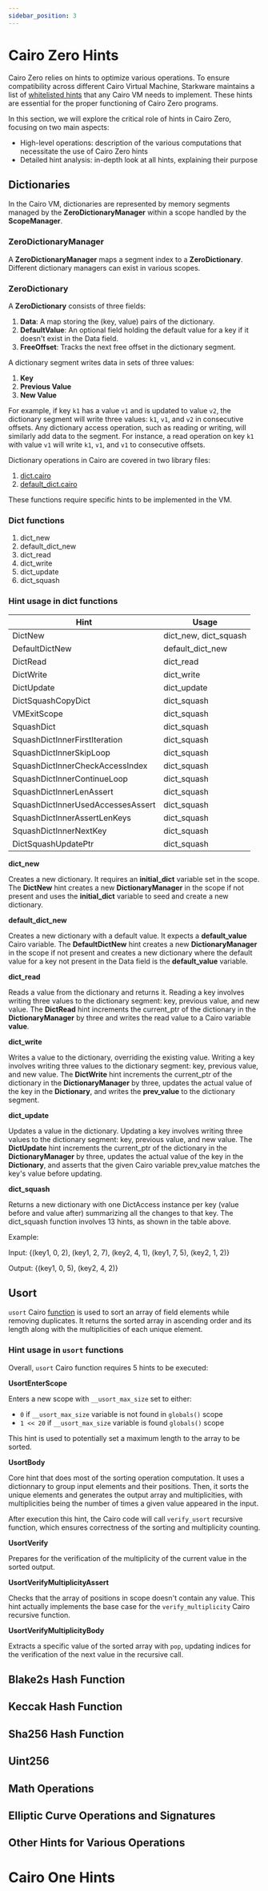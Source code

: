```yaml
---
sidebar_position: 3
---
```


# Cairo Zero Hints

Cairo Zero relies on hints to optimize various operations. To ensure compatibility across different Cairo Virtual Machine, Starkware maintains a list of [whitelisted hints](https://github.com/starkware-libs/cairo-lang/tree/0e4dab8a6065d80d1c726394f5d9d23cb451706a/src/starkware/starknet/security/whitelists) that any Cairo VM needs to implement. These hints are essential for the proper functioning of Cairo Zero programs.

In this section, we will explore the critical role of hints in Cairo Zero, focusing on two main aspects:
- High-level operations: description of the various computations that necessitate the use of Cairo Zero hints
- Detailed hint analysis: in-depth look at all hints, explaining their purpose

## Dictionaries

In the Cairo VM, dictionaries are represented by memory segments managed by the **ZeroDictionaryManager** within a scope handled by the **ScopeManager**.

### ZeroDictionaryManager

A **ZeroDictionaryManager** maps a segment index to a **ZeroDictionary**. Different dictionary managers can exist in various scopes.

### ZeroDictionary

A **ZeroDictionary** consists of three fields:

1. **Data**: A map storing the (key, value) pairs of the dictionary.
2. **DefaultValue**: An optional field holding the default value for a key if it doesn't exist in the Data field.
3. **FreeOffset**: Tracks the next free offset in the dictionary segment.

A dictionary segment writes data in sets of three values:
1. **Key**
2. **Previous Value**
3. **New Value**

For example, if key `k1` has a value `v1` and is updated to value `v2`, the dictionary segment will write three values: `k1`, `v1`, and `v2` in consecutive offsets. Any dictionary access operation, such as reading or writing, will similarly add data to the segment. For instance, a read operation on key `k1` with value `v1` will write `k1`, `v1`, and `v1` to consecutive offsets.

Dictionary operations in Cairo are covered in two library files:
1. [dict.cairo](https://github.com/starkware-libs/cairo-lang/blob/master/src/starkware/cairo/common/dict.cairo)
2. [default_dict.cairo](https://github.com/starkware-libs/cairo-lang/blob/master/src/starkware/cairo/common/default_dict.cairo)

These functions require specific hints to be implemented in the VM.

### Dict functions

1. dict_new
2. default_dict_new
3. dict_read
4. dict_write
5. dict_update
6. dict_squash

### Hint usage in dict functions

| Hint                              | Usage                 |
|-----------------------------------|-----------------------|
| DictNew                           | dict_new, dict_squash |
| DefaultDictNew                    | default_dict_new      |
| DictRead                          | dict_read             |
| DictWrite                         | dict_write            |
| DictUpdate                        | dict_update           |
| DictSquashCopyDict                | dict_squash           |
| VMExitScope                       | dict_squash           |
| SquashDict                        | dict_squash           |
| SquashDictInnerFirstIteration     | dict_squash           |
| SquashDictInnerSkipLoop           | dict_squash           |
| SquashDictInnerCheckAccessIndex   | dict_squash           |
| SquashDictInnerContinueLoop       | dict_squash           |
| SquashDictInnerLenAssert          | dict_squash           |
| SquashDictInnerUsedAccessesAssert | dict_squash           |
| SquashDictInnerAssertLenKeys      | dict_squash           |
| SquashDictInnerNextKey            | dict_squash           |
| DictSquashUpdatePtr               | dict_squash           |

**dict_new**

Creates a new dictionary. It requires an **initial_dict** variable set in the scope. The **DictNew** hint creates a new **DictionaryManager** in the scope if not present and uses the **initial_dict** variable to seed and create a new dictionary.

**default_dict_new**

Creates a new dictionary with a default value. It expects a **default_value** Cairo variable. The **DefaultDictNew** hint creates a new **DictionaryManager** in the scope if not present and creates a new dictionary where the default value for a key not present in the Data field is the **default_value** variable.

**dict_read**

Reads a value from the dictionary and returns it. Reading a key involves writing three values to the dictionary segment: key, previous value, and new value. The **DictRead** hint increments the current_ptr of the dictionary in the **DictionaryManager** by three and writes the read value to a Cairo variable **value**.

**dict_write**

Writes a value to the dictionary, overriding the existing value. Writing a key involves writing three values to the dictionary segment: key, previous value, and new value. The **DictWrite** hint increments the current_ptr of the dictionary in the **DictionaryManager** by three, updates the actual value of the key in the **Dictionary**, and writes the **prev_value** to the dictionary segment.

**dict_update**

Updates a value in the dictionary. Updating a key involves writing three values to the dictionary segment: key, previous value, and new value. The **DictUpdate** hint increments the current_ptr of the dictionary in the **DictionaryManager** by three, updates the actual value of the key in the **Dictionary**, and asserts that the given Cairo variable prev_value matches the key's value before updating.

**dict_squash**

Returns a new dictionary with one DictAccess instance per key (value before and value after) summarizing all the changes to that key. The dict_squash function involves 13 hints, as shown in the table above.

Example:

Input: {(key1, 0, 2), (key1, 2, 7), (key2, 4, 1), (key1, 7, 5), (key2, 1, 2)}

Output: {(key1, 0, 5), (key2, 4, 2)} 

## Usort

`usort` Cairo [function](https://github.com/starkware-libs/cairo-lang/blob/0e4dab8a6065d80d1c726394f5d9d23cb451706a/src/starkware/cairo/common/usort.cairo#L8) is used to sort an array of field elements while removing duplicates. It returns the sorted array in ascending order and its length along with the multiplicities of each unique element.

### Hint usage in `usort` functions

Overall, `usort` Cairo function requires 5 hints to be executed:

**UsortEnterScope**

Enters a new scope with `__usort_max_size` set to either:
- `0` if `__usort_max_size` variable is not found in `globals()` scope
- `1 << 20` if `__usort_max_size` variable is found `globals()` scope

This hint is used to potentially set a maximum length to the array to be sorted.

**UsortBody**

Core hint that does most of the sorting operation computation. It uses a dictionnary to group input elements and their positions. Then, it sorts the unique elements and generates the output array and multiplicities, with multiplicities being the number of times a given value appeared in the input.

After execution this hint, the Cairo code will call `verify_usort` recursive function, which ensures correctness of the sorting and multiplicity counting.

**UsortVerify**

Prepares for the verification of the multiplicity of the current value in the sorted output.

**UsortVerifyMultiplicityAssert**

Checks that the array of positions in scope doesn't contain any value. This hint actually implements the base case for the `verify_multiplicity` Cairo recursive function.

**UsortVerifyMultiplicityBody** 

Extracts a specific value of the sorted array with `pop`, updating indices for the verification of the next value in the recursive call.

## Blake2s Hash Function

## Keccak Hash Function

## Sha256 Hash Function

## Uint256

## Math Operations

## Elliptic Curve Operations and Signatures

## Other Hints for Various Operations

# Cairo One Hints